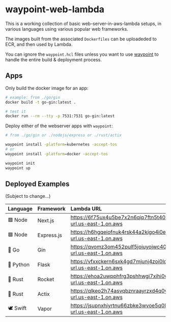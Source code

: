 # waypoint-web-lambda

This is a working collection of basic web-server-in-aws-lambda setups, in various languages using various popular web frameworks.

The images built from the associated `Dockerfiles` can be uploadeded to ECR, and then used by Lambda.

You can ignore the `waypoint.hcl` files unless you want to use [waypoint](https://www.waypointproject.io/downloads)
to handle the entire build & deployment process.

## Apps

Only build the docker image for an app:

```bash
# example: from ./go/gin
docker build -t go-gin:latest .

# test it
docker run --rm --tty -p 7531:7531 go-gin:latest
```

Deploy either of the webserver apps with `waypoint`:

```bash
# from ./go/gin or ./nodejs/express or ./rust/actix

waypoint install -platform=kubernetes -accept-tos
# or
waypoint install -platform=docker -accept-tos

waypoint init
waypoint up
```

## Deployed Examples

(Subject to change...)

| Language  | Framework  | Lambda URL                                                           |
| :-------- | :--------- | :------------------------------------------------------------------- |
| 🟩 Node   | Next.js    | https://6f75ux4u5be7x2n6qip7ftn5t40mkhzh.lambda-url.us-east-1.on.aws |
| 🟩 Node   | Express.js | https://h6hgqeiofnuk4rsk44a2kigo4i0ewjfn.lambda-url.us-east-1.on.aws |
| 🐹 Go     | Gin        | https://qvomz3om452pulf5joiuyojwc40ekond.lambda-url.us-east-1.on.aws |
| 🐍 Python | Flask      | https://vfxxckern6sxk4gd7mjunj4zoi0lcwwd.lambda-url.us-east-1.on.aws |
| 🦀 Rust   | Rocket     | https://ehoa2uwpphfrg3pshhwgi7xihi0wbulb.lambda-url.us-east-1.on.aws |
| 🦀 Rust   | Actix      | https://qlkeo2h74asvqbznraayrzxd4q0yfgth.lambda-url.us-east-1.on.aws |
| 🕊 Swift   | Vapor      | https://jsupnxhiyrtnu66zbke3wvoe5q0lywjo.lambda-url.us-east-1.on.aws |
